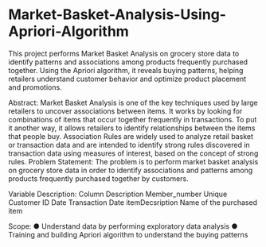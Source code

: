 # Market-Basket-Analysis-Using-Apriori-Algorithm
This project performs Market Basket Analysis on grocery store data to identify patterns and associations among products frequently purchased together. Using the Apriori algorithm, it reveals buying patterns, helping retailers understand customer behavior and optimize product placement and promotions.

Abstract:
Market Basket Analysis is one of the key techniques used by large retailers to uncover associations between items. It works by looking for combinations of items that occur together frequently in transactions. To put it another way, it allows retailers to identify relationships between the items that people buy.
Association Rules are widely used to analyze retail basket or transaction data and are intended to identify strong rules discovered in transaction data using measures of interest, based on the concept of strong rules.
Problem Statement: 
The problem is to perform market basket analysis on grocery store data in order to identify associations and patterns among products frequently purchased together by customers. 

Variable Description: 
Column 	                                 Description 
Member_number 	Unique Customer ID 
Date 	Transaction Date
itemDecsription	  Name of the purchased item
 
Scope: 
●	Understand data by performing exploratory data analysis 
●	Training and building Apriori algorithm to understand the buying patterns
